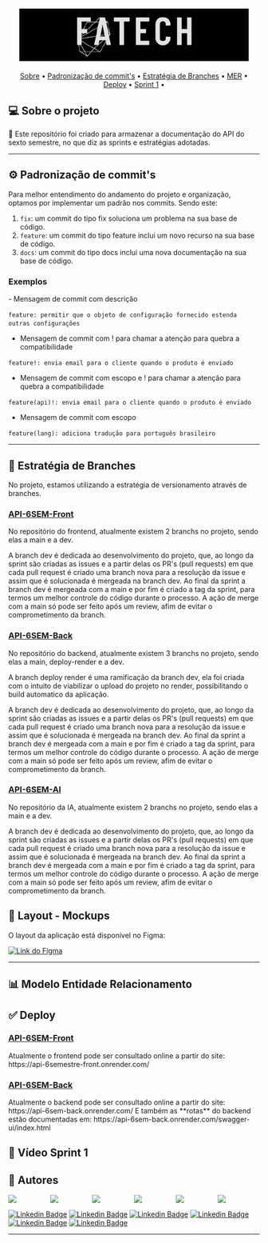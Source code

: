 <h4 align="center"> 
	<img alt="Logo Fatech" title="#Fatech" src="https://github.com/4-Fatech/API-6SEM-Front/blob/main/public/logo.png" />
</h4>
<p align="center">
 <a href="#-sobre-o-projeto">Sobre</a> •
 <a href="#-Padronização de commit's">Padronização de commit's</a> •
 <a href="#-Estratégia de Branches">Estratégia de Branches</a> •
 <a href="#-Modelo Entidade Relacionamento">MER</a> •
  <a href="#-Deploy">Deploy</a> •
 <a href="#-Vídeo Sprint 1">Sprint 1</a> • 
</p>

## 💻 Sobre o projeto

🚀 Este repositório foi criado para armazenar a documentação do API do sexto semestre, no que diz as sprints e estratégias adotadas.

---

## ⚙️ Padronização de commit's

Para melhor entendimento do andamento do projeto e organização, optamos por implementar um padrão nos commits. Sendo este:

1. ```fix```: um commit do tipo fix soluciona um problema na sua base de código.
2. ```feature```: um commit do tipo feature inclui um novo recurso na sua base de código.
3. ```docs```: um commit do tipo docs inclui uma nova documentação na sua base de código.

<h3>Exemplos</h3>
- Mensagem de commit com descrição

```feature: permitir que o objeto de configuração fornecido estenda outras configurações```

- Mensagem de commit com ! para chamar a atenção para quebra a compatibilidade
  
```feature!: envia email para o cliente quando o produto é enviado```

- Mensagem de commit com escopo e ! para chamar a atenção para quebra a compatibilidade

```feature(api)!: envia email para o cliente quando o produto é enviado```

- Mensagem de commit com escopo

```feature(lang): adiciona tradução para português brasileiro```

---

## 🌲 Estratégia de Branches
No projeto, estamos utilizando a estratégia de versionamento através de branches.

<h3><a href="https://github.com/4-Fatech/API-6SEM-Front">API-6SEM-Front</a></h3>
No repositório do frontend, atualmente existem 2 branchs no projeto, sendo elas a main e a dev.

A branch dev é dedicada ao desenvolvimento do projeto, que, ao longo da sprint são criadas as issues e a partir delas os PR's (pull requests) em que cada pull request é criado uma branch nova para a resolução da issue e assim que é solucionada é mergeada na branch dev.
Ao final da sprint a branch dev é mergeada com a main e por fim é criado a tag da sprint, para termos um melhor controle do código durante o processo.
A ação de merge com a main só pode ser feito após um review, afim de evitar o comprometimento da branch.

<h3><a href="https://github.com/4-Fatech/API-6SEM-Back">API-6SEM-Back</a></h3>
No repositório do backend, atualmente existem 3 branchs no projeto, sendo elas a main, deploy-render e a dev.

A branch deploy render é uma ramificação da branch dev, ela foi criada com o intuito de viabilizar o upload do projeto no render, possibilitando o build automatico da aplicação.

A branch dev é dedicada ao desenvolvimento do projeto, que, ao longo da sprint são criadas as issues e a partir delas os PR's (pull requests) em que cada pull request é criado uma branch nova para a resolução da issue e assim que é solucionada é mergeada na branch dev.
Ao final da sprint a branch dev é mergeada com a main e por fim é criado a tag da sprint, para termos um melhor controle do código durante o processo.
A ação de merge com a main só pode ser feito após um review, afim de evitar o comprometimento da branch.

<h3><a href="https://github.com/4-Fatech/API-6SEM-AI">API-6SEM-AI</a></h3>
No repositório da IA, atualmente existem 2 branchs no projeto, sendo elas a main e a dev.

A branch dev é dedicada ao desenvolvimento do projeto, que, ao longo da sprint são criadas as issues e a partir delas os PR's (pull requests) em que cada pull request é criado uma branch nova para a resolução da issue e assim que é solucionada é mergeada na branch dev.
Ao final da sprint a branch dev é mergeada com a main e por fim é criado a tag da sprint, para termos um melhor controle do código durante o processo.
A ação de merge com a main só pode ser feito após um review, afim de evitar o comprometimento da branch.

## 🎨 Layout - Mockups

O layout da aplicação está disponível no Figma:

<a href="https://www.figma.com/file/npSn8yHa7ta2qVyJdPwHPE/API-6%C2%BA?type=design&node-id=0-1&mode=design">
  <img alt="Link do Figma" src="https://img.shields.io/badge/Acessar%20Layout%20-Figma-%2304D361">
</a>

---

## 📊 Modelo Entidade Relacionamento

## ✅ Deploy
<h3><a href="https://github.com/4-Fatech/API-6SEM-Front">API-6SEM-Front</a></h3>
Atualmente o frontend pode ser consultado online a partir do site: https://api-6semestre-front.onrender.com/

<h3><a href="https://github.com/4-Fatech/API-6SEM-Back">API-6SEM-Back</a></h3>
Atualmente o backend pode ser consultado online a partir do site: https://api-6sem-back.onrender.com/
E também as **rotas** do backend estão documentadas em: https://api-6sem-back.onrender.com/swagger-ui/index.html

## 🎥 Vídeo Sprint 1

## 🦸 Autores
<div style="display: flex; justify-content: center;align-items: center;">
 <img src="https://github.com/New-Tomorrow.png" width="100px"></img>
 <img src="https://github.com/Antonio-Barbosa.png" width="100px"></img>
 <img src="https://github.com/brunadias3.png" width="100px"></img>
 <img src="https://github.com/dsslleagion.png" width="100px"></img>
 <img src="https://github.com/Evertonrwr.png" width="100px"></img>
 <img src="https://github.com/Gabriel-Coutinho0.png" width="100px"></img>
</div>

[![Linkedin Badge](https://img.shields.io/badge/-AndréRibeiro-blue?style=flat-square&logo=Linkedin&logoColor=white&link=https://www.linkedin.com/in/andre-ramos-ribeiro-320621226/)](https://www.linkedin.com/in/andre-ramos-ribeiro-320621226/)
[![Linkedin Badge](https://img.shields.io/badge/-AntônioMarcelo-blue?style=flat-square&logo=Linkedin&logoColor=white&link=https://www.linkedin.com/in/antonio-marcelo-9a5b68181)](https://www.linkedin.com/in/antonio-marcelo-9a5b68181)
[![Linkedin Badge](https://img.shields.io/badge/-BrunaDias-blue?style=flat-square&logo=Linkedin&logoColor=white&link=www.linkedin.com/in/brunadias3)](https://www.linkedin.com/in/brunadias3)
[![Linkedin Badge](https://img.shields.io/badge/-DionísioLeão-blue?style=flat-square&logo=Linkedin&logoColor=white&link=https://www.linkedin.com/in/dionisio-samuel-dos-santos-le%C3%A3o-616848226/)](https://www.linkedin.com/in/dionisio-samuel-dos-santos-le%C3%A3o-616848226/)
[![Linkedin Badge](https://img.shields.io/badge/-EvertonRicardo-blue?style=flat-square&logo=Linkedin&logoColor=white&link=https://www.linkedin.com/in/everton-rocha-1a456b20b)](https://www.linkedin.com/in/everton-rocha-1a456b20b)
[![Linkedin Badge](https://img.shields.io/badge/-GabrielCoutinho-blue?style=flat-square&logo=Linkedin&logoColor=white&link=https://www.linkedin.com/in/gabriel-silva-b778a31aa)](https://www.linkedin.com/in/gabriel-silva-b778a31aa)

---
